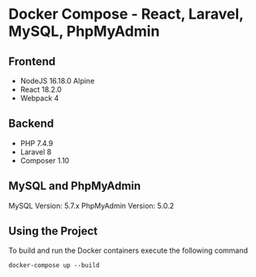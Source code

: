 # Docker Compose - React, Laravel, MySQL, PhpMyAdmin

## Frontend
- NodeJS 16.18.0 Alpine
- React 18.2.0
- Webpack 4

## Backend
- PHP 7.4.9
- Laravel 8
- Composer 1.10

## MySQL and PhpMyAdmin

MySQL Version: 5.7.x
PhpMyAdmin Version: 5.0.2

## Using the Project

To build and run the Docker containers execute the following command

```
docker-compose up --build
```